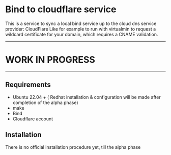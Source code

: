 # Bind to cloudflare service
This is a service to sync a local bind service up to the cloud dns service provider: CloudFlare
Like for example to run with virtualmin to request a wildcard certificate for your domain, which requires a CNAME validation.

---
# WORK IN PROGRESS
---

## Requirements
 - Ubuntu 22.04 + ( Redhat installation & configuration will be made after completion of the alpha phase)
 - make
 - Bind
 - Cloudflare account

## Installation
There is no official installation procedure yet, till the alpha phase
